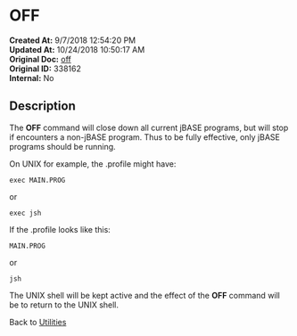 # OFF

**Created At:** 9/7/2018 12:54:20 PM  
**Updated At:** 10/24/2018 10:50:17 AM  
**Original Doc:** [off](https://docs.jbase.com/46963-utilities/off)  
**Original ID:** 338162  
**Internal:** No  

## Description

The **OFF** command will close down all current jBASE programs, but will stop if encounters a non-jBASE program. Thus to be fully effective, only jBASE programs should be running.

On UNIX for example, the .profile might have:

```
exec MAIN.PROG
```

or

```
exec jsh
```

If the .profile looks like this:

```
MAIN.PROG
```

or

```
jsh
```

The UNIX shell will be kept active and the effect of the **OFF** command will be to return to the UNIX shell.

Back to [Utilities](./../utilities)
